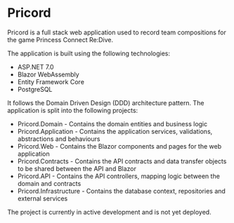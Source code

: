 # Pricord

Pricord is a full stack web application used to record team compositions for the game Princess Connect Re:Dive.

The application is built using the following technologies:
- ASP.NET 7.0
- Blazor WebAssembly
- Entity Framework Core
- PostgreSQL

It follows the Domain Driven Design (DDD) architecture pattern. The application is split into the following projects:
- Pricord.Domain - Contains the domain entities and business logic
- Pricord.Application - Contains the application services, validations, abstractions and behaviours
- Pricord.Web - Contains the Blazor components and pages for the web application
- Pricord.Contracts - Contains the API contracts and data transfer objects to be shared between the API and Blazor
- Pricord.API - Contains the API controllers, mapping logic between the domain and contracts
- Pricord.Infrastructure - Contains the database context, repositories and external services

The project is currently in active development and is not yet deployed.
